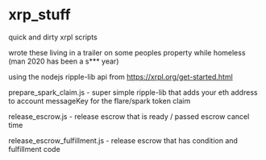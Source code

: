 # xrp_stuff
quick and dirty xrpl scripts


wrote these living in a trailer on some peoples property while homeless (man 2020 has been a s*** year)

using the nodejs ripple-lib api from https://xrpl.org/get-started.html

prepare_spark_claim.js - super simple ripple-lib that adds your eth address to account messageKey for the flare/spark token claim

release_escrow.js - release escrow that is ready / passed escrow cancel time

release_escrow_fulfillment.js - release escrow that has condition and fulfillment code
